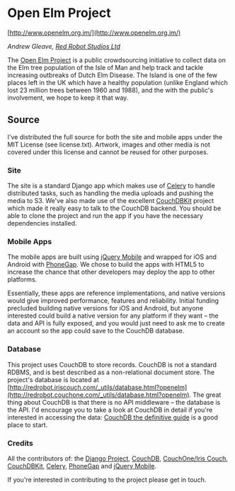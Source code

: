 # Open Elm Project
[http://www.openelm.org.im/](http://www.openelm.org.im/)

*Andrew Gleave, [Red Robot Studios Ltd](http://www.redrobotstudios.com/)*

The [Open Elm Project](http://www.openelm.org.im/) is a public crowdsourcing initiative to collect data on the Elm tree population of the Isle of Man and help track and tackle increasing outbreaks of Dutch Elm Disease. The Island is one of the few places left in the UK which have a healthy population (unlike England which lost 23 million trees between 1960 and 1988), and the with the public's involvement, we hope to keep it that way.

## Source

I've distributed the full source for both the site and mobile apps under the MIT License (see license.txt). Artwork, images and other media is not covered under this license and cannot be reused for other purposes.

### Site
The site is a standard Django app which makes use of [Celery](http://celeryproject.org/) to handle distributed tasks, such as handling the media uploads and pushing the media to S3. We've also made use of the excellent [CouchDBKit](http://couchdbkit.org/) project which made it really easy to talk to the CouchDB backend. You should be able to clone the project and run the app if you have the necessary dependencies installed.

### Mobile Apps
The mobile apps are built using [jQuery Mobile](http://jquerymobile.com/) and wrapped for iOS and Android with [PhoneGap](http://www.phonegap.com/). We chose to build the apps with HTML5 to increase the chance that other developers may deploy the app to other platforms. 

Essentially, these apps are reference implementations, and native versions would give improved performance, features and reliability. Initial funding precluded building native versions for iOS and Android, but anyone interested could build a native version for any platform if they want – the data and API is fully exposed, and you would just need to ask me to create an account so the app could save to the CouchDB database.

### Database
This project uses CouchDB to store records. CouchDB is not a standard RDBMS, and is best described as a non-relational document store. The project's database is located at [http://redrobot.iriscouch.com/_utils/database.html?openelm](http://redrobot.couchone.com/_utils/database.html?openelm). The great thing about CouchDB is that there is no API middleware – the database is the API. I'd encourage you to take a look at CouchDB in detail if you're interested in accessing the data: [CouchDB the definitive guide](http://guide.couchdb.org/) is a good place to start.


### Credits

All the contributors of: the [Django Project](http://www.djangoproject.com/), [CouchDB](http://couchdb.apache.org/), [CouchOne/Iris Couch](http://www.iriscouch.com/), [CouchDBKit](http://couchdbkit.org/), [Celery](http://celeryproject.org/), [PhoneGap](http://www.phonegap.com/) and [jQuery Mobile](http://jquerymobile.com/).

If you're interested in contributing to the project please get in touch.
